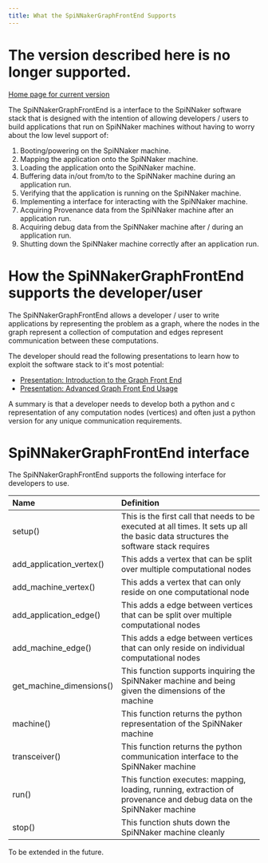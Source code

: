 ```yaml
---
title: What the SpiNNakerGraphFrontEnd Supports
---
```

# The version described here is no longer supported. 

[Home page for current version](/) 


The SpiNNakerGraphFrontEnd is a interface to the SpiNNaker software stack that is designed with the intention of allowing developers / users to 
build applications that run on SpiNNaker machines without having to worry about the low level support of:

1. Booting/powering on the SpiNNaker machine.
1. Mapping the application onto the SpiNNaker machine.
1. Loading the application onto the SpiNNaker machine.
1. Buffering data in/out from/to to the SpiNNaker machine during an application run.
1. Verifying that the application is running on the SpiNNaker machine.
1. Implementing a interface for interacting with the SpiNNaker machine.
1. Acquiring Provenance data from the SpiNNaker machine after an application run.
1. Acquiring debug data from the SpiNNaker machine after / during an application run.
1. Shutting down the SpiNNaker machine correctly after an application run.

# How the SpiNNakerGraphFrontEnd supports the developer/user

The SpiNNakerGraphFrontEnd allows a developer / user to write applications by representing the problem as a graph, where the
nodes in the graph represent a collection of computation and edges represent communication between these computations. 

The developer should read the following presentations to learn how to 
exploit the software stack to it's most potential:

* [Presentation: Introduction to the Graph Front End](GFEIntro.pdf)
* [Presentation: Advanced Graph Front End Usage](GFEAdvanced.pdf) 

A summary is that a developer needs to develop both a python and c representation of any computation nodes (vertices) and often just a python version for any unique communication requirements. 

# SpiNNakerGraphFrontEnd interface

The SpiNNakerGraphFrontEnd supports the following interface for developers to use.

|Name|Definition|
|:----------|:----------------------------|
|setup()|This is the first call that needs to be executed at all times. It sets up all the basic data structures the software stack requires|
|add_application_vertex()|This adds a vertex that can be split over multiple computational nodes|
|add_machine_vertex()|This adds a vertex that can only reside on one computational node|
|add_application_edge()|This adds a edge between vertices that can be split over multiple computational nodes|
|add_machine_edge()|This adds a edge between vertices that can only reside on individual computational nodes|
|get_machine_dimensions()|This function supports inquiring the SpiNNaker machine and being given the dimensions of the machine|
|machine()|This function returns the python representation of the SpiNNaker machine|
|transceiver()| This function returns the python communication interface to the SpiNNaker machine| 
|run()|This function executes: mapping, loading, running, extraction of provenance and debug data on the SpiNNaker machine|
|stop()|This function shuts down the SpiNNaker machine cleanly|

To be extended in the future.
